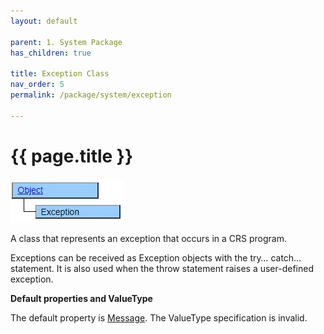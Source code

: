 ```yaml
---
layout: default

parent: 1. System Package
has_children: true

title: Exception Class
nav_order: 5
permalink: /package/system/exception

---
```


# {{ page.title }}
<a href="/img/Package/System-ExceptionClass.jpg" target="_blank">
<img src="/img/Package/System-ExceptionClass.jpg" alt="login image"></a>

A class that represents an exception that occurs in a CRS program.

Exceptions can be received as Exception objects with the try… catch… statement. It is also used when the throw statement raises a user-defined exception.

<b>Default properties and ValueType</b>
 
The default property is [Message](/package/system/exception/properties/message). The ValueType specification is invalid.